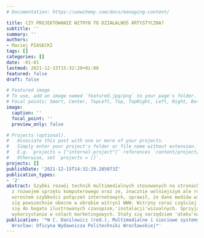 ```yaml
---
# Documentation: https://wowchemy.com/docs/managing-content/

title: CZY PROJEKTOWANIE WITRYN TO DZIAŁALNOŚ ́ARTYSTYCZNA?
subtitle: ''
summary: ''
authors:
- Maciej PIASECKI
tags: []
categories: []
date: -01-01
lastmod: 2021-12-15T15:32:29+01:00
featured: false
draft: false

# Featured image
# To use, add an image named `featured.jpg/png` to your page's folder.
# Focal points: Smart, Center, TopLeft, Top, TopRight, Left, Right, BottomLeft, Bottom, BottomRight.
image:
  caption: ''
  focal_point: ''
  preview_only: false

# Projects (optional).
#   Associate this post with one or more of your projects.
#   Simply enter your project's folder or file name without extension.
#   E.g. `projects = ["internal-project"]` references `content/project/deep-learning/index.md`.
#   Otherwise, set `projects = []`.
projects: []
publishDate: '2021-12-15T14:32:29.285073Z'
publication_types:
- '2'
abstract: Szybki rozwój technik multimedialnych stosowanych na stronach WWW, połączony
  z rozwojem sprzętu komputerowego oraz ze, znacznie wolniejszym ale również postępującym,
  wzrostem szybkości połączeń internetowych, sprawił, że dane mediów wizualnych stały
  się powszechnie obecne w obrębie witryn1 WWW. Witryny coraz częściej upodobniają
  się do bogato ilustrowanych czasopism,'instalacji'wizualnych. Sprzyja temu ich powszechne
  wykorzystanie w celach marketingowych. Stały się narzędziem 'ataku'na
publication: '*W C. Danilowicz (red.), Multimedialne i sieciowe systemy informacyjne.
  Wrocław: Oficyna Wydawnicza Politechniki Wrocławskiej*'
---
```

